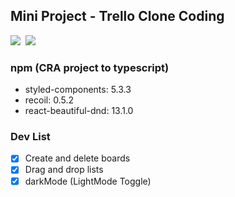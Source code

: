 ## Mini Project - Trello Clone Coding

<img src="https://img.shields.io/badge/-React 17.0.2-61DAFB?style=plastic&logo=React&logoColor=white"/>&nbsp;
<img src="https://img.shields.io/badge/-typescript 4.5.4-3178C6?style=plastic&logo=Typescript&logoColor=white"/>

### npm (CRA project to typescript)
- styled-components: 5.3.3
- recoil: 0.5.2
- react-beautiful-dnd: 13.1.0

### Dev List
- [x] Create and delete boards
- [x] Drag and drop lists
- [x] darkMode (LightMode Toggle)